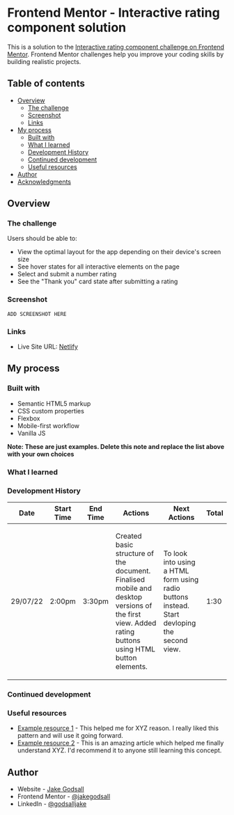 # Frontend Mentor - Interactive rating component solution

This is a solution to the [Interactive rating component challenge on Frontend Mentor](https://www.frontendmentor.io/challenges/interactive-rating-component-koxpeBUmI). Frontend Mentor challenges help you improve your coding skills by building realistic projects.

## Table of contents

- [Overview](#overview)
  - [The challenge](#the-challenge)
  - [Screenshot](#screenshot)
  - [Links](#links)
- [My process](#my-process)
  - [Built with](#built-with)
  - [What I learned](#what-i-learned)
  - [Development History](#development-history)
  - [Continued development](#continued-development)
  - [Useful resources](#useful-resources)
- [Author](#author)
- [Acknowledgments](#acknowledgments)

## Overview

### The challenge

Users should be able to:

- View the optimal layout for the app depending on their device's screen size
- See hover states for all interactive elements on the page
- Select and submit a number rating
- See the "Thank you" card state after submitting a rating

### Screenshot

`ADD SCREENSHOT HERE`

### Links

- Live Site URL: [Netlify](https://jakegodsall-interactive-rating.netlify.app/)

## My process

### Built with

- Semantic HTML5 markup
- CSS custom properties
- Flexbox
- Mobile-first workflow
- Vanilla JS

**Note: These are just examples. Delete this note and replace the list above with your own choices**

### What I learned

### Development History

<table>
  <thead>
    <th>Date</th>
    <th>Start Time</th>
    <th>End Time</th>
    <th>Actions</th>
    <th>Next Actions</th>
    <th>Total</th>
  </thead>
  <tbody>
    <tr>
      <td>29/07/22</td>
      <td>2:00pm</td>
      <td>3:30pm</td>
      <td>
        <p>Created basic structure of the document. Finalised mobile and desktop versions of the first view. Added rating buttons using HTML button elements.</p> 
      </td>
      <td>To look into using a HTML form using radio buttons instead. Start devloping the second view.</td>
      <td>1:30</td>
    </tr>
  </tbody>
</table>

### Continued development

### Useful resources

- [Example resource 1](https://www.example.com) - This helped me for XYZ reason. I really liked this pattern and will use it going forward.
- [Example resource 2](https://www.example.com) - This is an amazing article which helped me finally understand XYZ. I'd recommend it to anyone still learning this concept.

## Author

- Website - [Jake Godsall](https://www.jakegodsall.com)
- Frontend Mentor - [@jakegodsall](https://www.frontendmentor.io/profile/jakegodsall)
- LinkedIn - [@godsalljake](https://www.linkedin.com/in/godsalljake/)

